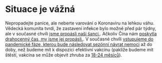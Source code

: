 # Situace je vážná

Nepropadejte panice, ale neberte varování o Koronaviru na lehkou váhu. Vědecká komunita tvrdí, že zastavení infekce bylo možné před pár týdny, ale v současné chvíli [jsme propásli naši šanci.](https://twitter.com/uwmnewsroom/status/1236020906956189696). Ačkoliv Čína nám [poskytla drahocenný čas, my jsme jej propásli.](https://twitter.com/florian_krammer/status/1236344865924972545). V současné chvíli [vstupujeme do pandemické fáze, kterou bude následovat sezónní návrat nemoci](https://twitter.com/NAChristakis/status/1235983934187544578) až do doby, než budeme mít k dispozici efektivní vakcínu (pakliže budeme mít štěstí, vakcína se může objevit zhruba za [18-24 měsíců](https://www.politico.com/news/2020/03/05/coronavirus-trump-vaccine-rhetoric-121796?nname=playbook&nid=0000014f-1646-d88f-a1cf-5f46b7bd0000&nrid=0000014e-f0fe-dd93-ad7f-f8ff7e290000&nlid=630318)).
